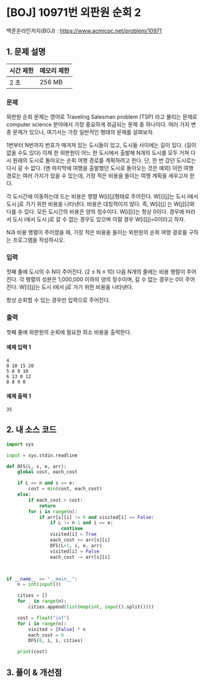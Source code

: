 # [BOJ] 10971번 외판원 순회 2

백준온라인저지(BOJ) :  https://www.acmicpc.net/problem/10971


## 1. 문제 설명

| 시간 제한 | 메모리 제한 | 
| :-------- | :---------- |
| 2 초      | 256 MB      | 

### 문제

외판원 순회 문제는 영어로 Traveling Salesman problem (TSP) 라고 불리는 문제로 computer science 분야에서 가장 중요하게 취급되는 문제 중 하나이다. 여러 가지 변종 문제가 있으나, 여기서는 가장 일반적인 형태의 문제를 살펴보자.

1번부터 N번까지 번호가 매겨져 있는 도시들이 있고, 도시들 사이에는 길이 있다. (길이 없을 수도 있다) 이제 한 외판원이 어느 한 도시에서 출발해 N개의 도시를 모두 거쳐 다시 원래의 도시로 돌아오는 순회 여행 경로를 계획하려고 한다. 단, 한 번 갔던 도시로는 다시 갈 수 없다. (맨 마지막에 여행을 출발했던 도시로 돌아오는 것은 예외) 이런 여행 경로는 여러 가지가 있을 수 있는데, 가장 적은 비용을 들이는 여행 계획을 세우고자 한다.

각 도시간에 이동하는데 드는 비용은 행렬 W[i][j]형태로 주어진다. W[i][j]는 도시 i에서 도시 j로 가기 위한 비용을 나타낸다. 비용은 대칭적이지 않다. 즉, W[i][j] 는 W[j][i]와 다를 수 있다. 모든 도시간의 비용은 양의 정수이다. W[i][i]는 항상 0이다. 경우에 따라서 도시 i에서 도시 j로 갈 수 없는 경우도 있으며 이럴 경우 W[i][j]=0이라고 하자.

N과 비용 행렬이 주어졌을 때, 가장 적은 비용을 들이는 외판원의 순회 여행 경로를 구하는 프로그램을 작성하시오.

### 입력

첫째 줄에 도시의 수 N이 주어진다. (2 ≤ N ≤ 10) 다음 N개의 줄에는 비용 행렬이 주어진다. 각 행렬의 성분은 1,000,000 이하의 양의 정수이며, 갈 수 없는 경우는 0이 주어진다. W[i][j]는 도시 i에서 j로 가기 위한 비용을 나타낸다.

항상 순회할 수 있는 경우만 입력으로 주어진다.

### 출력

첫째 줄에 외판원의 순회에 필요한 최소 비용을 출력한다.

#### 예제 입력 1

```
4
0 10 15 20
5 0 9 10
6 13 0 12
8 8 9 0
```

#### 예제 출력 1

```
35
```


## 2. 내 소스 코드

```python
import sys

input = sys.stdin.readline

def DFS(L, s, e, arr):
    global cost, each_cost

    if L == n and s == e:
        cost = min(cost, each_cost)
    else:
        if each_cost > cost:
            return
        for i in range(n):
            if arr[s][i] != 0 and visited[i] == False:
                if L != n-1 and i == e:
                    continue
                visited[i] = True
                each_cost += arr[s][i]
                DFS(L+1, i, e, arr)
                visited[i] = False
                each_cost -= arr[s][i]



if __name__ == "__main__":
    n = int(input())

    cities = []
    for _ in range(n):
        cities.append(list(map(int, input().split())))

    cost = float("inf")
    for i in range(n):
        visited = [False] * n
        each_cost = 0
        DFS(0, i, i, cities)

    print(cost)
```



## 3. 풀이 & 개선점

```python

```